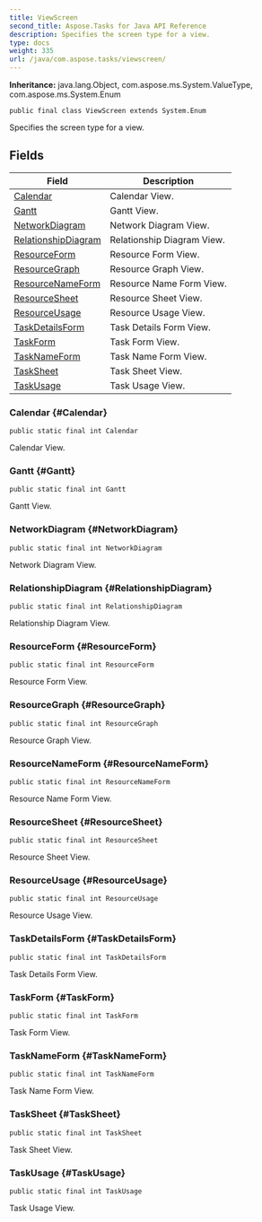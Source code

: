 ```yaml
---
title: ViewScreen
second_title: Aspose.Tasks for Java API Reference
description: Specifies the screen type for a view.
type: docs
weight: 335
url: /java/com.aspose.tasks/viewscreen/
---
```


**Inheritance:**
java.lang.Object, com.aspose.ms.System.ValueType, com.aspose.ms.System.Enum
```
public final class ViewScreen extends System.Enum
```

Specifies the screen type for a view.
## Fields

| Field | Description |
| --- | --- |
| [Calendar](#Calendar) | Calendar View. |
| [Gantt](#Gantt) | Gantt View. |
| [NetworkDiagram](#NetworkDiagram) | Network Diagram View. |
| [RelationshipDiagram](#RelationshipDiagram) | Relationship Diagram View. |
| [ResourceForm](#ResourceForm) | Resource Form View. |
| [ResourceGraph](#ResourceGraph) | Resource Graph View. |
| [ResourceNameForm](#ResourceNameForm) | Resource Name Form View. |
| [ResourceSheet](#ResourceSheet) | Resource Sheet View. |
| [ResourceUsage](#ResourceUsage) | Resource Usage View. |
| [TaskDetailsForm](#TaskDetailsForm) | Task Details Form View. |
| [TaskForm](#TaskForm) | Task Form View. |
| [TaskNameForm](#TaskNameForm) | Task Name Form View. |
| [TaskSheet](#TaskSheet) | Task Sheet View. |
| [TaskUsage](#TaskUsage) | Task Usage View. |
### Calendar {#Calendar}
```
public static final int Calendar
```


Calendar View.

### Gantt {#Gantt}
```
public static final int Gantt
```


Gantt View.

### NetworkDiagram {#NetworkDiagram}
```
public static final int NetworkDiagram
```


Network Diagram View.

### RelationshipDiagram {#RelationshipDiagram}
```
public static final int RelationshipDiagram
```


Relationship Diagram View.

### ResourceForm {#ResourceForm}
```
public static final int ResourceForm
```


Resource Form View.

### ResourceGraph {#ResourceGraph}
```
public static final int ResourceGraph
```


Resource Graph View.

### ResourceNameForm {#ResourceNameForm}
```
public static final int ResourceNameForm
```


Resource Name Form View.

### ResourceSheet {#ResourceSheet}
```
public static final int ResourceSheet
```


Resource Sheet View.

### ResourceUsage {#ResourceUsage}
```
public static final int ResourceUsage
```


Resource Usage View.

### TaskDetailsForm {#TaskDetailsForm}
```
public static final int TaskDetailsForm
```


Task Details Form View.

### TaskForm {#TaskForm}
```
public static final int TaskForm
```


Task Form View.

### TaskNameForm {#TaskNameForm}
```
public static final int TaskNameForm
```


Task Name Form View.

### TaskSheet {#TaskSheet}
```
public static final int TaskSheet
```


Task Sheet View.

### TaskUsage {#TaskUsage}
```
public static final int TaskUsage
```


Task Usage View.

